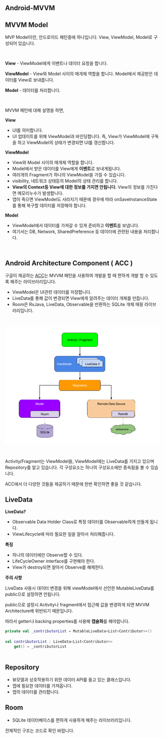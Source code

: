 ## Android-MVVM

## MVVM Model



MVP Model이란, 안드로이드 패턴중에 하나입니다. View, ViewModel, Model로 구성되어 있습니다.

</br>

**View** - ViewModel에게 이벤트나 데이터 요청을 합니다.

**ViewModel** - View와 Model 사이의 매개체 역할을 합니다. Model에서 제공받은 데이터를 View로 보내줍니다.

**Model** - 데이터를 처리합니다.

</br>

MVVM 패턴에 대해 설명을 하면,



**View**

- UI를 의미합니다.
- UI 업데이트를 위해 ViewModel과 바인딩합니다. 즉, View가 ViewModel에 구독을 하고 ViewModel의 상태가 변경되면 UI를 갱신합니다.



**ViewModel**

- View와 Model 사이의 매개체 역할을 합니다.
- Model에서 받은 데이터를 View에게 **이벤트**로 보내게됩니다.
- 여러개의 Fragment가 하나의 ViewModel을 가질 수 있습니다.
- visibility, 네트워크 상태등의 Model의 상태 관리를 합니다.
- **View의 Context등 View에 대한 정보를 가지면 안됩니다.** View의 정보를 가진다면 메모리누수가 발생합니다.
- 앱이 죽으면 ViewModel도 사라지기 때문에 경우에 따라 onSaveInstanceState를 통해 복구할 데이터를 저장해야 합니다.



**Model**

- ViewModel에서 데이터를 가져갈 수 있게 준비하고 **이벤트**를 보냅니다.
- 여기서는 DB, Network,  SharedPreference 등 데이터에 관련된 내용을 처리합니다.

</br>

## Android Architecture Component ( ACC )

구글이 제공하는 [ACC](https://developer.android.com/topic/libraries/architecture)는 MVVM 패턴을 사용하여 개발을 할 때 편하게 개발 할 수 있도록 해주는 라이브러리입니다. 

- ViewModel은 UI관련 데이터를 저장합니다.
- LiveData를 통해 값이 변경되면 View에게 알려주는 데이터 개체를 만듭니다.
- Room은 RxJava, LiveData, Observable을 반환하는 SQLite 개체 매핑 라이브러리입니다.

</br>

![MVVM-Pattern](https://github.com/Im-Tae/Android-MVVM-Example/blob/master/Image/mvvm-architecture.png?raw=true)

</br>

Activity/Fragment는 ViewModel을, ViewModel에는 LiveData를 가지고 있으며 Repository를 알고 있습니다. 각 구성요소는 하나의 구성요소에만 종속됨을 볼 수 있습니다.



ACC에서 더 다양한 것들을 제공하기 때문에 한번 확인하면 좋을 것 같습니다.



## LiveData

**LiveData?**

- Observable Data Holder Class로 특정 데이터를 Observable하게 만들게 됩니다.
- ViewLifecycle에 따라 필요한 일을 알아서 처리해줍니다.

**특징**

- 하나의 데이터에만 Observe할 수 있다.
- LifeCycleOwner interface를 구현해야 한다.
- View가 destroy되면 알아서 Observe를 해제한다.



**주의 사항**

LiveData 사용시 데이터 변경을 위해 viewModel에서 선언한 MutableLiveData를 public으로 설정하면 안됩니다.

public으로 설정시 Activity나 fragment에서 접근해 값을 변경하게 되면 MVVM Architecture에 위반되기 때문입니다.

따라서 getter나 backing properties를 사용해 **캡슐화**를 해야랍니다.

```kotlin
private val _contributorList = MutableLiveData<List<Contributor>>()

val contributorList : LiveData<List<Contributor>>
    get() = _contributorList
  
```



## Repository

- 뷰모델과 상호작용하기 위한 데이터 API를 들고 있는 클래스입니다.
- 앱에 필요한 데이터를 가져옵니다.
- 앱의 데이터를 관리합니다.



## Room

- SQLite 데이터베이스를 편하게 사용하게 해주는 라이브러리입니다.



전체적인 구조는 코드로 확인 바랍니다.

